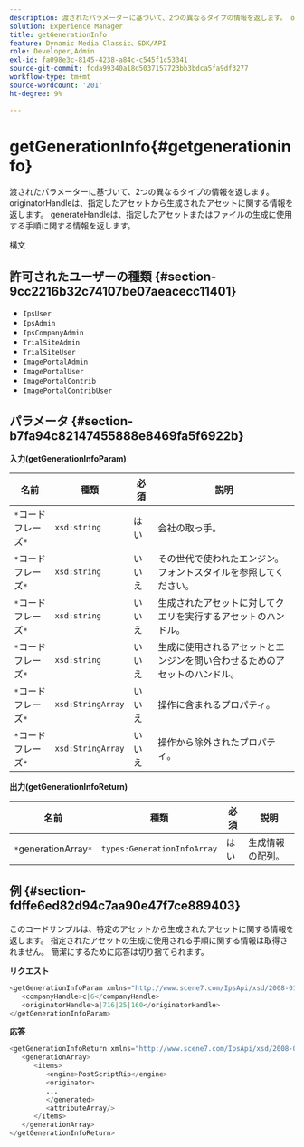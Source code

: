 ```yaml
---
description: 渡されたパラメーターに基づいて、2つの異なるタイプの情報を返します。 originatorHandleは、指定したアセットから生成されたアセットに関する情報を返します。 generateHandleは、指定したアセットまたはファイルの生成に使用する手順に関する情報を返します。
solution: Experience Manager
title: getGenerationInfo
feature: Dynamic Media Classic、SDK/API
role: Developer,Admin
exl-id: fa098e3c-8145-4238-a84c-c545f1c53341
source-git-commit: fcda99340a18d5037157723bb3bdca5fa9df3277
workflow-type: tm+mt
source-wordcount: '201'
ht-degree: 9%

---
```


# getGenerationInfo{#getgenerationinfo}

渡されたパラメーターに基づいて、2つの異なるタイプの情報を返します。 originatorHandleは、指定したアセットから生成されたアセットに関する情報を返します。 generateHandleは、指定したアセットまたはファイルの生成に使用する手順に関する情報を返します。

構文

## 許可されたユーザーの種類 {#section-9cc2216b32c74107be07aeacecc11401}

* `IpsUser`
* `IpsAdmin`
* `IpsCompanyAdmin`
* `TrialSiteAdmin`
* `TrialSiteUser`
* `ImagePortalAdmin`
* `ImagePortalUser`
* `ImagePortalContrib`
* `ImagePortalContribUser`

## パラメータ {#section-b7fa94c82147455888e8469fa5f6922b}

**入力(getGenerationInfoParam)**

| 名前 | 種類 | 必須 | 説明 |
|---|---|---|---|
| `*`コードフレーズ`*` | `xsd:string` | はい | 会社の取っ手。 |
| `*`コードフレーズ`*` | `xsd:string` | いいえ | その世代で使われたエンジン。 フォントスタイルを参照してください。 |
| `*`コードフレーズ`*` | `xsd:string` | いいえ | 生成されたアセットに対してクエリを実行するアセットのハンドル。 |
| `*`コードフレーズ`*` | `xsd:string` | いいえ | 生成に使用されるアセットとエンジンを問い合わせるためのアセットのハンドル。 |
| `*`コードフレーズ`*` | `xsd:StringArray` | いいえ | 操作に含まれるプロパティ。 |
| `*`コードフレーズ`*` | `xsd:StringArray` | いいえ | 操作から除外されたプロパティ。 |

**出力(getGenerationInfoReturn)**

| 名前 | 種類 | 必須 | 説明 |
|---|---|---|---|
| `*`generationArray`*` | `types:GenerationInfoArray` | はい | 生成情報の配列。 |

## 例 {#section-fdffe6ed82d94c7aa90e47f7ce889403}

このコードサンプルは、特定のアセットから生成されたアセットに関する情報を返します。 指定されたアセットの生成に使用される手順に関する情報は取得されません。 簡潔にするために応答は切り捨てられます。

**リクエスト**

```java
<getGenerationInfoParam xmlns="http://www.scene7.com/IpsApi/xsd/2008-01-15">
   <companyHandle>c|6</companyHandle>
   <originatorHandle>a|716|25|160</originatorHandle>
</getGenerationInfoParam>
```

**応答**

```java
<getGenerationInfoReturn xmlns="http://www.scene7.com/IpsApi/xsd/2008-01-15">
   <generationArray>
      <items>
         <engine>PostScriptRip</engine>
         <originator>
         ...
         </generated>
         <attributeArray/>
      </items>
   </generationArray>
</getGenerationInfoReturn>
```

